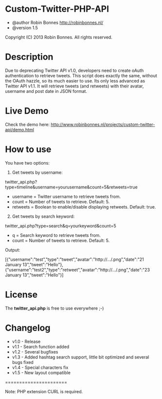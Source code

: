 Custom-Twitter-PHP-API
======================

- @author	Robin Bonnes <http://robinbonnes.nl/>
- @version	1.5

Copyright (C) 2013 Robin Bonnes. All rights reserved.

Description
======================

Due to deprecating Twitter API v1.0, developers need to create oAuth authentication to retrieve tweets.
This script does exactly the same, without the OAuth hazzle, so its much easier to use.
Its only less advanced as Twitter API v1.1. 
It will retrieve tweets (and retweets) with their avatar, username and post date in JSON format.

Live Demo
======================

Check the demo here: http://www.robinbonnes.nl/projects/custom-twitter-api/demo.html

How to use
======================

You have two options:

1. Get tweets by username:

twitter_api.php?type=timeline&username=yourusername&count=5&retweets=true

 - username	=	Twitter username to retrieve tweets from.
 - count =	Number of tweets to retrieve. Default: 5.
 - retweets	=	Boolean to enable/disable displaying retweets. Default: true.

2. Get tweets by search keyword:

twitter_api.php?type=search&q=yourkeyword&count=5

 - q =	Search keyword to retrieve tweets from.
 - count =	Number of tweets to retrieve. Default: 5.

Output:

[{"username":"test","type":"tweet","avatar":"http://.../.png","date":"21 January 13","tweet":"Hello"},
{"username":"test2","type":"retweet","avatar":"http://.../.png","date":"23 January 13","tweet":"Hello"}]

License
======================
The **twitter_api.php** is free to use everywhere ;-)

Changelog
======================

 - v1.0	- Release
 - v1.1 - Search function added
 - v1.2 - Several bugfixes
 - v1.3 - Added hashtag search support, little bit optimized and several bugs fixed
 - v1.4 - Special characters fix
 - v1.5 - New layout compatible

======================

Note: PHP extension CURL is required.
